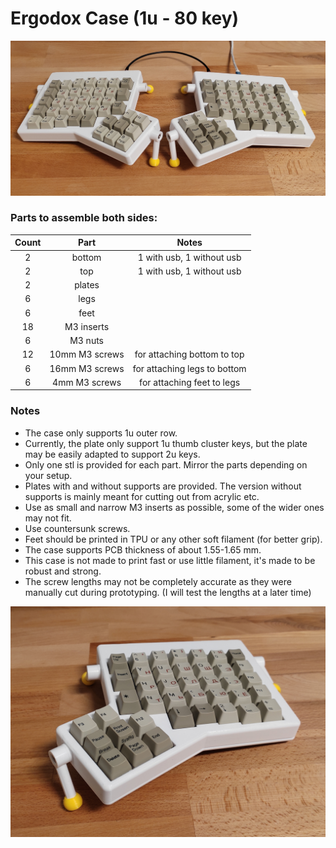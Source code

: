 # Ergodox Case (1u - 80 key)

![both](./rev1/images/both.jpg)

### Parts to assemble both sides:

| Count | Part             | Notes                        |
|:-----:|:----------------:|:----------------------------:|
| 2     | bottom           | 1 with usb, 1 without usb    |
| 2     | top              | 1 with usb, 1 without usb    |
| 2     | plates           |                              |
| 6     | legs             |                              |
| 6     | feet             |                              |
| 18    | M3 inserts       |                              |
| 6     | M3 nuts          |                              |
| 12    | 10mm M3 screws   | for attaching bottom to top  |
| 6     | 16mm M3 screws   | for attaching legs to bottom |
| 6     | 4mm M3 screws    | for attaching feet to legs   |

### Notes

* The case only supports 1u outer row. 
* Currently, the plate only support 1u thumb cluster keys, but the plate may be easily adapted to support 2u keys.
* Only one stl is provided for each part. Mirror the parts depending on your setup.
* Plates with and without supports are provided. The version without supports is mainly meant for cutting out from acrylic etc.
* Use as small and narrow M3 inserts as possible, some of the wider ones may not fit.
* Use countersunk screws.
* Feet should be printed in TPU or any other soft filament (for better grip).
* The case supports PCB thickness of about 1.55-1.65 mm.
* This case is not made to print fast or use little filament, it's made to be robust and strong.
* The screw lengths may not be completely accurate as they were manually cut during prototyping. (I will test the lengths at a later time)

![single](./rev1/images/single.jpg)
